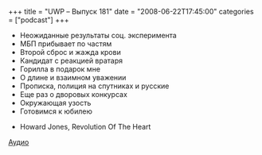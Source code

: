+++
title = "UWP – Выпуск 181"
date = "2008-06-22T17:45:00"
categories = ["podcast"]
+++


- Неожиданные результаты соц. эксперимента
- МБП прибывает по частям
- Второй сброс и жажда крови
- Кандидат с реакцией вратаря
- Горилла в подарок мне
- О длине и взаимном уважении
- Прописка, полиция на спутниках и русские
- Еще раз о дворовых конкурсах
- Окружающая узость
- Готовимся к юбилею


* Howard Jones, Revolution Of The Heart

[Аудио](https://podcast.umputun.com/media/ump_podcast181.mp3)
<audio src="https://podcast.umputun.com/media/ump_podcast181.mp3" preload="none">